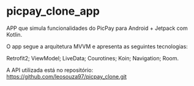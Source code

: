 # picpay_clone_app

APP que simula funcionalidades do PicPay para Android + Jetpack com Kotlin.

O app segue a arquitetura MVVM e apresenta as seguintes tecnologias:

Retrofit2;
ViewModel;
LiveData;
Courotines;
Koin;
Navigation;
Room.

A API utilizada está no repositório: https://github.com/leosouza97/picpay_clone.git
